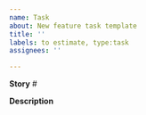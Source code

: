 ```yaml
---
name: Task
about: New feature task template
title: ''
labels: to estimate, type:task
assignees: ''

---
```


**Story** #<!--- номер стори --->

**Description**
<!--- описание задачи и любая другая доп. информация --->
